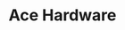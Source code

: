 ---
title: "Ace Hardware"
url: /colorado-springs/ace-hardware-voyager-parkway/
shop: doityourself
---